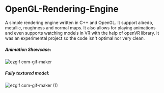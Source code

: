 # OpenGL-Rendering-Engine
A simple rendering engine written in C++ and OpenGL. It support albedo, metallic, roughness and normal maps. It also allows for playing animations and even supports watching models in VR with the help of openVR library.
It was an experimental project so the code isn't optimal nor very clean.

##### Animation Showcase:

![ezgif com-gif-maker](https://user-images.githubusercontent.com/21182768/157209874-74072228-586e-4e7a-99f3-b1278c2eccb8.gif)

##### Fully textured model:

![ezgif com-gif-maker (1)](https://user-images.githubusercontent.com/21182768/157209887-1e4cd2ee-825c-45d6-bb20-339486e44e77.gif)

